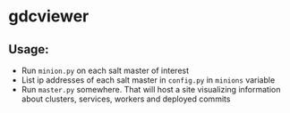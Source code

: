 # gdcviewer

## Usage:
* Run `minion.py` on each salt master of interest
* List ip addresses of each salt master in `config.py` in `minions` variable
* Run `master.py` somewhere. That will host a site visualizing information about clusters, services, workers and deployed commits
